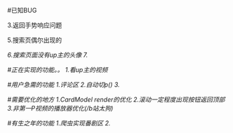 #已知BUG
<!-- 1.第二次进搜索不会自动选键盘 -->
<!-- 2.搜索提交后没有loading -->
3.返回手势响应问题
<!-- 4.播放器2个同时播放 -->
5.搜索页偶尔出现的<em class>
<!-- 难以复现 -->
6.搜索页面没有up主的头像
7.



#正在实现的功能。。
1.看up主的视频

#用户急需的功能
1.评论区
2.自动切p()
3.

#需要优化的地方
1.CardModel render的优化
2.滚动一定程度出现按钮返回顶部
3.非第一P视频的播放器优化(/b站太狗)

#有生之年的功能
1.爬虫实现番剧区
2.